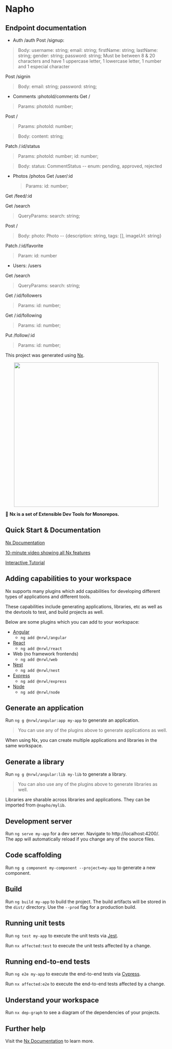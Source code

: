 # Napho

## Endpoint documentation 
- Auth /auth
Post /signup: 
> Body:
  username: string;
  email: string;
  firstName: string;
  lastName: string;
  gender: string;
  password: string; Must be between 8 & 20 characters and have 1 uppercase letter, 1 lowercase letter, 1 number and 1 especial character

Post /signin
> Body:
  email: string;
  password: string;

- Comments :photoId/comments
Get /
> Params:
  photoId: number;

Post /
> Params:
  photoId: number;

> Body: 
  content: string;

Patch /:id/status
> Params:
  photoId: number;
  id: number;

> Body:
  status: CommentStatus -- enum: pending, approved, rejected

- Photos /photos
Get /user/:id
  > Params:
  id: number;

Get /feed/:id

Get /search
> QueryParams:
  search: string;

Post /
> Body:
  photo: Photo -- {description: string, tags: [], imageUrl: string}

Patch /:id/favorite
> Param:
  id: number

- Users: /users

Get /search
> QueryParams:
  search: string;

Get /:id/followers
> Params:
  id: number;

Get /:id/following
> Params:
  id: number;

Put /follow/:id
> Params:
  id: number;

This project was generated using [Nx](https://nx.dev).

<p align="center"><img src="https://raw.githubusercontent.com/nrwl/nx/master/nx-logo.png" width="450"></p>

🔎 **Nx is a set of Extensible Dev Tools for Monorepos.**

## Quick Start & Documentation

[Nx Documentation](https://nx.dev/angular)

[10-minute video showing all Nx features](https://nx.dev/angular/getting-started/what-is-nx)

[Interactive Tutorial](https://nx.dev/angular/tutorial/01-create-application)

## Adding capabilities to your workspace

Nx supports many plugins which add capabilities for developing different types of applications and different tools.

These capabilities include generating applications, libraries, etc as well as the devtools to test, and build projects as well.

Below are some plugins which you can add to your workspace:

- [Angular](https://angular.io)
  - `ng add @nrwl/angular`
- [React](https://reactjs.org)
  - `ng add @nrwl/react`
- Web (no framework frontends)
  - `ng add @nrwl/web`
- [Nest](https://nestjs.com)
  - `ng add @nrwl/nest`
- [Express](https://expressjs.com)
  - `ng add @nrwl/express`
- [Node](https://nodejs.org)
  - `ng add @nrwl/node`

## Generate an application

Run `ng g @nrwl/angular:app my-app` to generate an application.

> You can use any of the plugins above to generate applications as well.

When using Nx, you can create multiple applications and libraries in the same workspace.

## Generate a library

Run `ng g @nrwl/angular:lib my-lib` to generate a library.

> You can also use any of the plugins above to generate libraries as well.

Libraries are sharable across libraries and applications. They can be imported from `@napho/mylib`.

## Development server

Run `ng serve my-app` for a dev server. Navigate to http://localhost:4200/. The app will automatically reload if you change any of the source files.

## Code scaffolding

Run `ng g component my-component --project=my-app` to generate a new component.

## Build

Run `ng build my-app` to build the project. The build artifacts will be stored in the `dist/` directory. Use the `--prod` flag for a production build.

## Running unit tests

Run `ng test my-app` to execute the unit tests via [Jest](https://jestjs.io).

Run `nx affected:test` to execute the unit tests affected by a change.

## Running end-to-end tests

Run `ng e2e my-app` to execute the end-to-end tests via [Cypress](https://www.cypress.io).

Run `nx affected:e2e` to execute the end-to-end tests affected by a change.

## Understand your workspace

Run `nx dep-graph` to see a diagram of the dependencies of your projects.

## Further help

Visit the [Nx Documentation](https://nx.dev/angular) to learn more.
